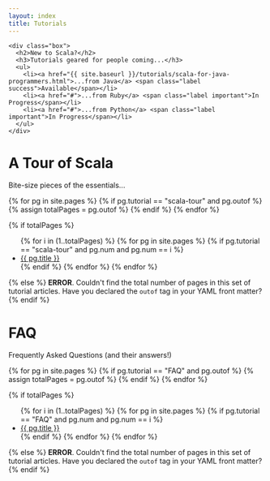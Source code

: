 ```yaml
---
layout: index
title: Tutorials
---
```


<div class="span8">

	<div class="box">
      <h2>New to Scala?</h2>
      <h3>Tutorials geared for people coming...</h3>
	  <ul>
		<li><a href="{{ site.baseurl }}/tutorials/scala-for-java-programmers.html">...from Java</a> <span class="label success">Available</span></li>
		<li><a href="#">...from Ruby</a> <span class="label important">In Progress</span></li>
		<li><a href="#">...from Python</a> <span class="label important">In Progress</span></li>		
 	  </ul>
	</div>
	
</div>

<div class="span8">
  <div class="page-header-index">
    <h1>A Tour of Scala <br /></h1><p class="under">Bite-size pieces of the essentials...</p>
  </div>
  {% for pg in site.pages %}
    {% if pg.tutorial == "scala-tour" and pg.outof %}
      {% assign totalPages = pg.outof %}  
    {% endif %}
  {% endfor %}

  {% if totalPages %}
    <ul>
    {% for i in (1..totalPages) %}
      {% for pg in site.pages %}
        {% if pg.tutorial == "scala-tour" and pg.num and pg.num == i %}
          <li class="tour-of-scala"><a href="{{ pg.url }}">{{ pg.title }}</a></li> 
        {% endif %}
      {% endfor %}
    {% endfor %}
    </ul>
  {% else %} **ERROR**. Couldn't find the total number of pages in this set of tutorial articles. Have you declared the `outof` tag in your YAML front matter?
  {% endif %}
</div>

<div class="span8">
  <div class="page-header-index">
    <h1>FAQ <br /></h1><p class="under">Frequently Asked Questions (and their answers!)</p>
  </div>
  {% for pg in site.pages %}
    {% if pg.tutorial == "FAQ" and pg.outof %}
      {% assign totalPages = pg.outof %}  
    {% endif %}
  {% endfor %}

  {% if totalPages %}
    <ul>
    {% for i in (1..totalPages) %}
      {% for pg in site.pages %}
        {% if pg.tutorial == "FAQ" and pg.num and pg.num == i %}
          <li class="FAQ"><a href="{{ pg.url }}">{{ pg.title }}</a></li> 
        {% endif %}
      {% endfor %}
    {% endfor %}
    </ul>
  {% else %} **ERROR**. Couldn't find the total number of pages in this set of tutorial articles. Have you declared the `outof` tag in your YAML front matter?
  {% endif %}
</div>

